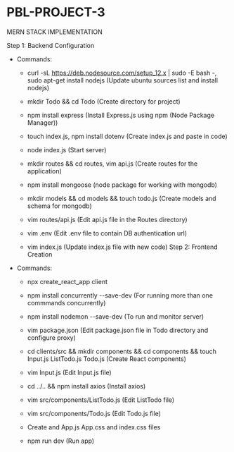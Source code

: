 # PBL-PROJECT-3
MERN STACK IMPLEMENTATION 




Step 1: Backend Configuration
* Commands:
    * curl -sL https://deb.nodesource.com/setup_12.x | sudo -E bash -, sudo apt-get install nodejs (Update ubuntu sources list and install nodejs) 

    * mkdir Todo && cd Todo (Create directory for project)
    * npm install express (Install Express.js using npm (Node Package Manager))
    * touch index.js, npm install dotenv (Create index.js and paste in code)
    * node index.js (Start server) 

    * mkdir routes && cd routes, vim api.js (Create routes for the application)
    * npm install mongoose (node package for working with mongodb)
    * mkdir models && cd models && touch todo.js (Create models and schema for mongodb) 

    * vim routes/api.js (Edit api.js file in the Routes directory) 

    * vim .env (Edit .env file to contain DB authentication url) 

    * vim index.js (Update index.js file with new code) Step 2: Frontend Creation
* Commands:
    * npx create_react_app client
    * npm install concurrently --save-dev (For running more than one commmands concurrently)
    * npm install nodemon --save-dev (To run and monitor server)
    * vim package.json (Edit package.json file in Todo directory and configure proxy)
    * cd clients/src && mkdir components && cd components && touch Input.js ListTodo.js Todo.js (Create React components)
    * vim Input.js (Edit Input.js file)
    * cd ../.. && npm install axios (Install axios)
    * vim src/components/ListTodo.js (Edit ListTodo file) 

    * vim src/components/Todo.js (Edit Todo.js file) 

    * Create and App.js App.css and index.css files
    * npm run dev (Run app) 
